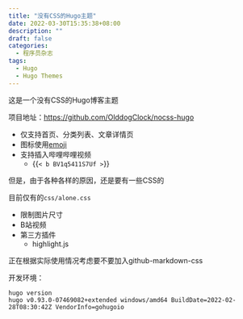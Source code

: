 ```yaml
---
title: "没有CSS的Hugo主题"
date: 2022-03-30T15:35:38+08:00
description: ""
draft: false
categories:
  - 程序员杂志
tags:
  - Hugo
  - Hugo Themes
---
```


这是一个没有CSS的Hugo博客主题

<!--more-->

项目地址：https://github.com/OlddogClock/nocss-hugo


* 仅支持首页、分类列表、文章详情页
* 图标使用[emoji](https://www.emojiall.com/)
* 支持插入哔哩哔哩视频
  * {{`< b BV1q5411S7Uf >`}}

但是，由于各种各样的原因，还是要有一些CSS的

目前仅有的`css/alone.css`
* 限制图片尺寸
* B站视频
* 第三方插件
  * highlight.js

正在根据实际使用情况考虑要不要加入github-markdown-css

开发环境：

```shell
hugo version
hugo v0.93.0-07469082+extended windows/amd64 BuildDate=2022-02-28T08:30:42Z VendorInfo=gohugoio
```
